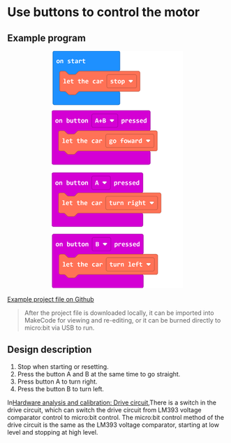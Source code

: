 # Use buttons to control the motor

## Example program 

<div align=center>
<img src="../assets/Triode-Car_motor_control_1.png" width="300"/>
</div>

[Example project file on Github](https://github.com/Wind-stormger/Makecode/blob/master/microbit-Triode-car_motor_control_1.hex)

> After the project file is downloaded locally, it can be imported into MakeCode for viewing and re-editing, or it can be burned directly to micro:bit via USB to run. 

## Design description 

1. Stop when starting or resetting. 
2. Press the button A and B  at the same time to go straight.
3. Press button A to turn right. 
4. Press the button B to turn left. 

In[Hardware analysis and calibration: Drive circuit](../hardware/analysis&calibrate.html#Drive-circuit),There is a switch in the drive circuit, which can switch the drive circuit from LM393 voltage comparator control to micro:bit control. The micro:bit control method of the drive circuit is the same as the LM393 voltage comparator, starting at low level and stopping at high level. 